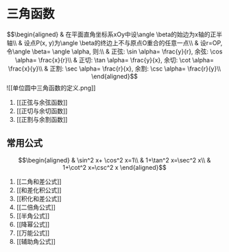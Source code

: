 # 三角函数
$$\begin{aligned}
& 在平面直角坐标系xOy中设\angle \beta的始边为x轴的正半轴\\
& 设点P(x, y)为\angle \beta的终边上不与原点O重合的任意一点\\
& 设r=OP, 令\angle \beta= \angle \alpha, 则:\\
& 正弦: \sin \alpha= \frac{y}{r}, 余弦: \cos \alpha= \frac{x}{r}\\
& 正切: \tan \alpha= \frac{y}{x}, 余切: \cot \alpha= \frac{x}{y}\\
& 正割: \sec \alpha= \frac{r}{x}, 余割: \csc \alpha= \frac{r}{y}\\
\end{aligned}$$
![[单位圆中三角函数的定义.png]]

1. [[正弦与余弦函数]]
2. [[正切与余切函数]]
3. [[正割与余割函数]]

## 常用公式
$$\begin{aligned}
& \sin^2 x+ \cos^2 x=1\\
& 1+\tan^2 x=\sec^2 x\\
& 1+\cot^2 x=\csc^2 x
\end{aligned}$$

1. [[二角和差公式]]
2. [[和差化积公式]]
3. [[积化和差公式]]
4. [[二倍角公式]]
5. [[半角公式]]
6. [[降幂公式]]
7. [[万能公式]]
8. [[辅助角公式]]
